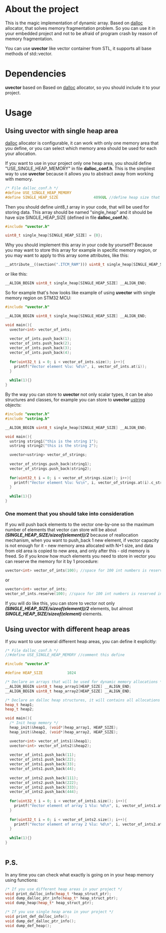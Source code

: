 # About the project
This is the magic implementation of dynamic array. Based on [dalloc](https://github.com/SkyEng1neering/dalloc) allocator, that solves memory fragmentation problem. So you can use it in your embedded project and not to be afraid of program crash by reason of memory fragmentation.

You can use __uvector__ like vector container from STL, it supports all base methods of std::vector.

# Dependencies
__uvector__ based on Based on [dalloc](https://github.com/SkyEng1neering/dalloc) allocator, so you should include it to your project.

# Usage
## Using uvector with single heap area
[dalloc](https://github.com/SkyEng1neering/dalloc) allocator is configurable, it can work with only one memory area that you define, or you can select which memory area should be used for each your allocation.

If you want to use in your project only one heap area, you should define "USE_SINGLE_HEAP_MEMORY" in file __dalloc_conf.h__. This is the simpliest way to use __uvector__ because it allows you to abstract away from working with memory.

```c++
/* File dalloc_conf.h */
#define USE_SINGLE_HEAP_MEMORY
#define SINGLE_HEAP_SIZE				4096UL //define heap size that you want to have
```

Then you should define uint8_t array in your code, that will be used for storing data. This array should be named "single_heap" and it should be have size SINGLE_HEAP_SIZE (defined in file __dalloc_conf.h__).

```c++
#include "uvector.h"

uint8_t single_heap[SINGLE_HEAP_SIZE] = {0};
```

Why you should implement this array in your code by yourself? Because you may want to store this array for example in specific memory region, or you may want to apply to this array some attributes, like this:

```c++
__attribute__((section(".ITCM_RAM"))) uint8_t single_heap[SINGLE_HEAP_SIZE] = {0};
```
or like this:

```c++
__ALIGN_BEGIN uint8_t single_heap[SINGLE_HEAP_SIZE] __ALIGN_END;
```

So for example that's how looks like example of using __uvector__ with single memory region on STM32 MCU:

```c++
#include "uvector.h"

__ALIGN_BEGIN uint8_t single_heap[SINGLE_HEAP_SIZE] __ALIGN_END;

void main(){
  uvector<int> vector_of_ints;
  
  vector_of_ints.push_back(1);
  vector_of_ints.push_back(2);
  vector_of_ints.push_back(3);
  vector_of_ints.push_back(4);
 
  for(uint32_t i = 0; i < vector_of_ints.size(); i++){
    printf("Vector element %lu: %d\n", i, vector_of_ints.at(i));
  }
 
  while(1){}
}  
```

By the way you can store to __uvector__ not only scalar types, it can be also structures and classes, for example you can store to __uvector__ [ustring](https://github.com/SkyEng1neering/ustring) objects:

```c++
#include "uvector.h"
#include "ustring.h"

__ALIGN_BEGIN uint8_t single_heap[SINGLE_HEAP_SIZE] __ALIGN_END;

void main(){
  ustring string1("this is the string 1");
  ustring string2("this is the string 2");

  uvector<ustring> vector_of_strings;
  
  vector_of_strings.push_back(string1);
  vector_of_strings.push_back(string2);
 
  for(uint32_t i = 0; i < vector_of_strings.size(); i++){
    printf("Vector element %lu: %s\n", i, vector_of_strings.at(i).c_str());
  }
 
  while(1){}
}  
```

### One moment that you should take into consideration
If you will push back elements to the vector one-by-one so the maximum number of elements that vector can store will be about ___(SINGLE_HEAP_SIZE/sizeof(element))/2___
because of reallocation mechanism, when you want to push_back 1 new element, if vector capacity is not enough for it - new memory area allocated with N+1 size, and data from old area is copied to new area, and only after this - old memory is freed. So if you know how much elements you need to store in vector you can reserve the memory for it by 1 procedure:

```c++
uvector<int> vector_of_ints(100); //space for 100 int numbers is reserved in memory after create vector object
```

or

```c++
uvector<int> vector_of_ints; 
vector_of_ints.reserve(100); //space for 100 int numbers is reserved in memory after create vector object
```
If you will do like this, you can store to vector not only ___(SINGLE_HEAP_SIZE/sizeof(element))/2___ elements, but almost ___SINGLE_HEAP_SIZE/sizeof(element)___ elements.

## Using uvector with different heap areas

If you want to use several different heap areas, you can define it explicitly:

```c++
/* File dalloc_conf.h */
//#define USE_SINGLE_HEAP_MEMORY //comment this define
```

```c++
#include "uvector.h"

#define HEAP_SIZE			1024

/* Declare an arrays that will be used for dynamic memory allocations */
__ALIGN_BEGIN uint8_t heap_array1[HEAP_SIZE] __ALIGN_END;
__ALIGN_BEGIN uint8_t heap_array2[HEAP_SIZE] __ALIGN_END;

/* Declare an dalloc heap structures, it will contains all allocations info */
heap_t heap1;
heap_t heap2;

void main(){
  /* Init heap memory */
  heap_init(&heap1, (void*)heap_array1, HEAP_SIZE);
  heap_init(&heap2, (void*)heap_array2, HEAP_SIZE);

  uvector<int> vector_of_ints1(&heap1);
  uvector<int> vector_of_ints2(&heap2);
  
  vector_of_ints1.push_back(11);
  vector_of_ints1.push_back(22);
  vector_of_ints1.push_back(33);
  vector_of_ints1.push_back(44);
  
  vector_of_ints2.push_back(111);
  vector_of_ints2.push_back(222);
  vector_of_ints2.push_back(333);
  vector_of_ints2.push_back(444);
  
  for(uint32_t i = 0; i < vector_of_ints1.size(); i++){
    printf("Vector element of array 1 %lu: %d\n", i, vector_of_ints1.at(i));
  }
 
  for(uint32_t i = 0; i < vector_of_ints2.size(); i++){
    printf("Vector element of array 2 %lu: %d\n", i, vector_of_ints2.at(i));
  }
 
  while(1){}
}  
  
```
## P.S.
In any time you can check what exactly is going on in your heap memory using functions:
```c++
/* If you use different heap areas in your project */
void print_dalloc_info(heap_t *heap_struct_ptr);
void dump_dalloc_ptr_info(heap_t* heap_struct_ptr);
void dump_heap(heap_t* heap_struct_ptr);
```
```c++
/* If you use single heap area in your project */
void print_def_dalloc_info();
void dump_def_dalloc_ptr_info();
void dump_def_heap();
```
